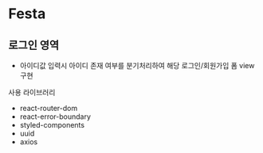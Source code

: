# Festa

## 로그인 영역
- 아이디값 입력시 아이디 존재 여부를 분기처리하여 해당 로그인/회원가입 폼 view 구현


사용 라이브러리
- react-router-dom
- react-error-boundary
- styled-components
- uuid
- axios